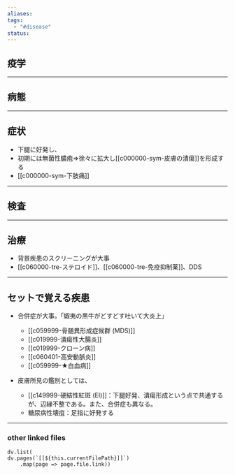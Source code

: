 ```yaml
---
aliases: 
tags:
  - "#disease"
status:
---
```

## 疫学
---
## 病態
---
## 症状
- 下腿に好発し、
- 初期には無菌性膿疱⇒徐々に拡大し[[c000000-sym-皮膚の潰瘍]]を形成する
- [[c000000-sym-下肢痛]]

---
## 検査
---
## 治療
- 背景疾患のスクリーニングが大事
- [[c060000-tre-ステロイド]]、[[c060000-tre-免疫抑制薬]]、DDS
---
## セットで覚える疾患
- 合併症が大事。「蝦夷の黒牛がどすどす吐いて大炎上」
	- [[c059999-骨髄異形成症候群 (MDS)]]
	- [[c019999-潰瘍性大腸炎]]
	- [[c019999-クローン病]]
	- [[c060401-高安動脈炎]]
	- [[c059999-★白血病]]

- 皮膚所見の鑑別としては、
	- [[c149999-硬結性紅斑 (EI)]]：下腿好発、潰瘍形成という点で共通するが、辺縁不整である。また、合併症も異なる。
	- 糖尿病性壊疽：足指に好発する
---
### other linked files
```dataviewjs
dv.list(
dv.pages(`[[${this.currentFilePath}]]`)
	.map(page => page.file.link))
```